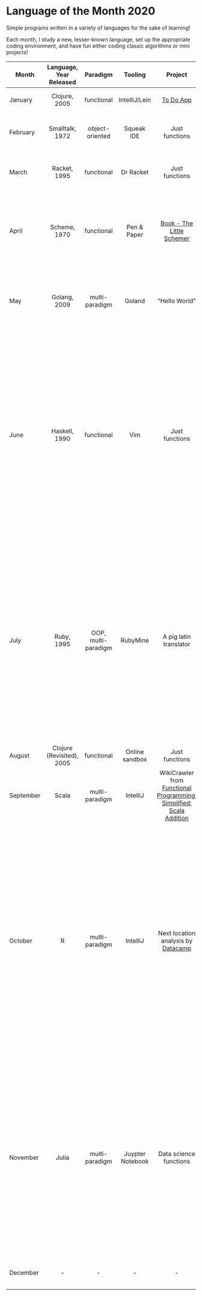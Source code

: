 # Language of the Month 2020
Simple programs written in a variety of languages for the sake of learning! 

Each month, I study a new, lesser-known language, set up the appropriate coding environment, and have fun either coding classic algorithms or mini projects!


|  Month   |      Language, Year Released     |      Paradigm     |     Tooling     |     Project      |                              Thoughts                               | 
|----------|:-----------------:|:-----------------:|:---------------:|:----------------:|:-------------------------------------------------------------------:|
| January  |      Clojure, 2005      |     functional    |  IntelliJ/Lein  |   [To Do App](https://github.com/kyleecodes/ToDoApp-Clojure)      |   Modern-day, generalist Lisp.
| February |     Smalltalk, 1972     |   object-oriented |    Squeak IDE   |  Just functions  |  The "original OOP", Squeak IDE is super powerful!
|  March   |      Racket, 1995       |     functional    |    Dr Racket    |  Just functions  |   Minimal Lisp, data visualizations in Racket IDE are seamless.
|  April   |      Scheme, 1970       |     functional    |    Pen & Paper    |  [Book - The Little Schemer](https://vpb.smallyu.net/[Type]%20books/The%20Little%20Schemer.pdf)    |   Excellent pen & paper functional programming experience with lessons on introductory computer science. 
|   May    |      Golang, 2009       |   multi-paradigm  |      Goland     |   "Hello World"      |  Syntactically similar to C, but with garbage collection & allocation abstracted away. 
|  June    |      Haskell, 1990      |     functional    |      Vim        |  Just functions  | Not very Windows friendly, so I used my Raspberry Pi and Vim. I practiced Haskell by combining it with my study of alternative data types -- like monads! Monads are fascinating because they're almost like custom data types, composed of expressions. I admire Haskell for it's mathematical nature. |
|  July    |       Ruby, 1995        |   OOP, multi-paradigm  |     RubyMine    | A pig latin translator |  Very similar to Python (both high-level, interpreted, server-side rendering, general purpose, dynamically typed) except differences in syntax, variable & method declaration, and built-in functions (Ruby doesn’t have many functions; it has only methods that have to be wrapped in procs to pass them).  |
|  August  |      Clojure (Revisited), 2005      |  functional  |  Online sandbox |  Just functions  |  I revisited Clojure from January.  |
|September |      Scala        |   multi-paradigm |     IntelliJ    |       WikiCrawler from [Functional Programming: Simplified: Scala Addition](https://www.amazon.com/gp/product/1979788782/ref=ppx_yo_dt_b_search_asin_title?ie=UTF8&psc=1)      | Another language on the JVM. This is basically Java with half the lines of code ;) |
| October  |        R          |   multi-paradigm  |     IntelliJ    |  Next location analysis by [Datacamp](https://www.datacamp.com/courses-all)  | Being a statistical computing language, I was excited for R. I genuinely love mathematical languages. Over the summer I helped my employer decide where to open their next location, I figured I could experiment with using data and Datacamp as guide to make the most informed decision. Also, IntelliJ has excellent support for R! |
| November |      Julia        |   multi-paradigm  | Juypter Notebook |   Data science functions    | I've heard a quote about Julia somewhere, "Writes like Python, runs like C!" and I can definitely agree with that! A statistical computing language, like R, but with more capabilities. Lisp-like macros, powerful shell-like functions, designed for parallelism and distributed programming.  |
| December |      -      |     -    |       -      | -  |    I focused on discrete structures this month.         |
